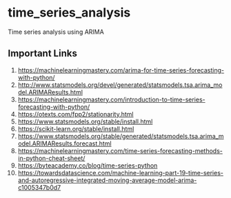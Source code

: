 # time_series_analysis
Time series analysis using ARIMA

## Important Links

1) https://machinelearningmastery.com/arima-for-time-series-forecasting-with-python/
2) http://www.statsmodels.org/devel/generated/statsmodels.tsa.arima_model.ARIMAResults.html
3) https://machinelearningmastery.com/introduction-to-time-series-forecasting-with-python/
4) https://otexts.com/fpp2/stationarity.html
5) https://www.statsmodels.org/stable/install.html
6) https://scikit-learn.org/stable/install.html
7) https://www.statsmodels.org/stable/generated/statsmodels.tsa.arima_model.ARIMAResults.forecast.html
8) https://machinelearningmastery.com/time-series-forecasting-methods-in-python-cheat-sheet/
9) https://byteacademy.co/blog/time-series-python
10) https://towardsdatascience.com/machine-learning-part-19-time-series-and-autoregressive-integrated-moving-average-model-arima-c1005347b0d7


